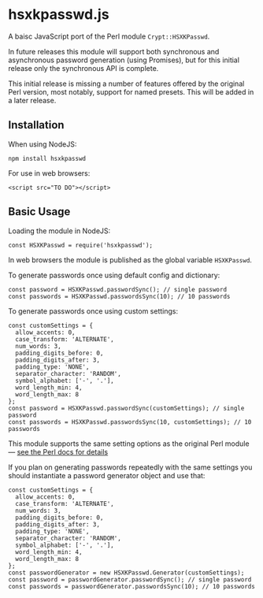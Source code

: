 # hsxkpasswd.js

A baisc JavaScript port of the Perl module `Crypt::HSXKPasswd`.

In future releases this module will support both synchronous and asynchronous password generation (using Promises), but for this initial release only the synchronous API is complete.

This initial release is missing a number of features offered by the original Perl version, most notably, support for named presets. This will be added in a later release.

## Installation

When using NodeJS:

```
npm install hsxkpasswd
```

For use in web browsers:

```
<script src="TO DO"></script>
```

## Basic Usage

Loading the module in NodeJS:

```
const HSXKPasswd = require('hsxkpasswd');
```

In web browsers the module is published as the global variable `HSXKPasswd`.

To generate passwords once using default config and dictionary:

```
const password = HSXKPasswd.passwordSync(); // single password
const passwords = HSXKPasswd.passwordsSync(10); // 10 passwords
```

To generate passwords once using custom settings:

```
const customSettings = {
  allow_accents: 0,
  case_transform: 'ALTERNATE',
  num_words: 3,
  padding_digits_before: 0,
  padding_digits_after: 3,
  padding_type: 'NONE',
  separator_character: 'RANDOM',
  symbol_alphabet: ['-', '.'],
  word_length_min: 4,
  word_length_max: 8
};
const password = HSXKPasswd.passwordSync(customSettings); // single password
const passwords = HSXKPasswd.passwordsSync(10, customSettings); // 10 passwords
```

This module supports the same setting options as the original Perl module — [see the Perl docs for details](https://metacpan.org/pod/Crypt::HSXKPasswd#Password-Generator-Configuration-Keys)

If you plan on generating passwords repeatedly with the same settings you should instantiate a password generator object and use that:

```
const customSettings = {
  allow_accents: 0,
  case_transform: 'ALTERNATE',
  num_words: 3,
  padding_digits_before: 0,
  padding_digits_after: 3,
  padding_type: 'NONE',
  separator_character: 'RANDOM',
  symbol_alphabet: ['-', '.'],
  word_length_min: 4,
  word_length_max: 8
};
const passwordGenerator = new HSXKPasswd.Generator(customSettings);
const password = passwordGenerator.passwordSync(); // single password
const passwords = passwordGenerator.passwordsSync(10); // 10 passwords
```
